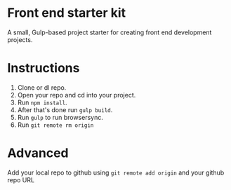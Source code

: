 # Front end starter kit
A small, Gulp-based project starter for creating front end development projects.

# Instructions

1. Clone or dl repo.
2. Open your repo and cd into your project.
3. Run `npm install`.
4. After that's done run `gulp build`. 
5. Run `gulp` to run browsersync.
6. Run `git remote rm origin`

# Advanced

Add your local repo to github using `git remote add origin` and your github repo URL